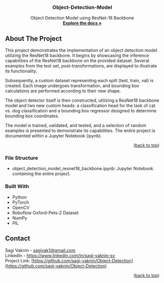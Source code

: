 <a name="readme-top"></a>

<h3 align="center">Object-Detection-Model</h3>

  <p align="center">
   Object Detection Model using ResNet-18 Backbone
    <br />
    <a href="https://github.com/sagi-vaknin/Object-Detection"><strong>Explore the docs »</strong></a>
  </p>
</div>

## About The Project
This project demonstrates the implementation of an object detection model utilizing the ResNet18 backbone. It begins by showcasing the inference capabilities of the ResNet18 backbone on the provided dataset. Several examples from the test set, post-transformations, are displayed to illustrate its functionality.

Subsequently, a custom dataset representing each split (test, train, val) is created. Each image undergoes transformation, and bounding box calculations are performed according to their new shape.

The object detector itself is then constructed, utilizing a ResNet18 backbone model and two new custom heads: a classification head for the task of cat vs. dog classification and a bounding box regressor designed to determine bounding box coordinates.

The model is trained, validated, and tested, and a selection of random examples is presented to demonstrate its capabilities. The entire project is documented within a Jupyter Notebook (ipynb).


<p align="right">(<a href="#readme-top">back to top</a>)</p>

### File Structure
* object_detection_model_resnet18_backbone.ipynb: Jupyter Notebook containing the entire project.

### Built With
* Python
* PyTorch
* OpenCV
* Roboflow Oxford-Pets-2 Dataset
* NumPy
* PIL

## Contact

Sagi Vaknin - sagivak1@gmail.com<br>
LinkedIn  - https://www.linkedin.com/in/sagi-vaknin-sv <br>
Project Link: [https://github.com/sagi-vaknin/Object-Detection](https://github.com/sagi-vaknin/Object-Detection)


<p align="right">(<a href="#readme-top">back to top</a>)</p>


